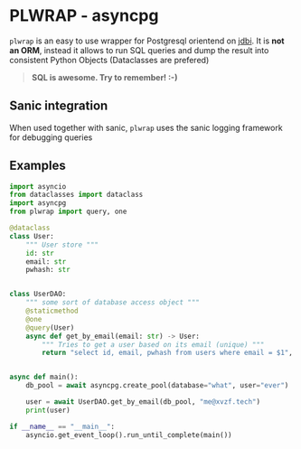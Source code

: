 # PLWRAP - asyncpg

`plwrap` is an easy to use wrapper for Postgresql orientend on [jdbi](http://jdbi.org). It is **not an ORM**, instead it allows to run SQL queries and dump the result into consistent Python Objects (Dataclasses are prefered)

> **SQL is awesome. Try to remember! :-)**

## Sanic integration
When used together with sanic, `plwrap` uses the sanic logging framework for debugging queries


## Examples
```python
import asyncio
from dataclasses import dataclass
import asyncpg
from plwrap import query, one

@dataclass
class User:
    """ User store """
    id: str
    email: str
    pwhash: str


class UserDAO:
    """ some sort of database access object """
    @staticmethod
    @one
    @query(User)
    async def get_by_email(email: str) -> User:
        """ Tries to get a user based on its email (unique) """
        return "select id, email, pwhash from users where email = $1", email


async def main():
    db_pool = await asyncpg.create_pool(database="what", user="ever")

    user = await UserDAO.get_by_email(db_pool, "me@xvzf.tech")
    print(user)

if __name__ == "__main__":
    asyncio.get_event_loop().run_until_complete(main())
```